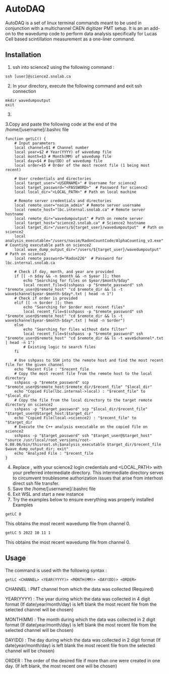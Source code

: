 # AutoDAQ
AutoDAQ is a set of linux terminal commands meant to be used in conjunction with a multichannel CAEN digitizer PMT setup. It is an an add-on to the wavedump code to perform data analysis specifically for Lucas Cell based scintillation measurement as a one-liner command. 


## Installation 

1. ssh into science2 using the following command :
```
ssh [user]@science2.snolab.ca
```
2. In your directory, execute the following command and exit ssh connection
```
mkdir wavedumpoutput
exit
```
3. 
3.Copy and paste the following code at the end of the /home/[username]/.bashrc file

```
function getLC() {
    # Input parameters
    local channel=$1 # Channel number
    local year=$2 # Year(YYYY) of wavedump file
    local month=$3 # Month(MM) of wavedump file
    local day=$4 # Day(DD) of wavedump file
    local order=$5 # Order of the most recent file (1 being most recent)

    # User credentials and directories
    local target_user="<USERNAME>" # Username for science2
    local target_password="<PASSWORD>"  # Password for science2
    local local_dir="<LOCAL_PATH>" # Path on local machine

    # Remote server credentials and directories
    local remote_user="nasim_admin" # Remote server username
    local remote_host="lbc.internal.snolab.ca" # Remote server hostname
    local remote_dir="wavedumpoutput" # Path on remote server
    local target_host="science2.snolab.ca" # Science2 hostname
    local target_dir="/users/${target_user}/wavedumpoutput"  # Path on science2
    local analysis_executable="/users/nasim/RadonCountCode/AlphaCounting_v3.exe"  # Counting executable path on science2
    local wave_dump_output_dir="/users/${target_user}/wavedumpoutput"  # Path on science2
    local remote_password="Radon226"  # Password for lbc.internal.snolab.ca
    
    # Check if day, month, and year are provided
    if [[ -n $day && -n $month && -n $year ]]; then
        echo "Searching for files on $year/$month/$day"
        local recent_file=$(sshpass -p "$remote_password" ssh "$remote_user@$remote_host" "cd $remote_dir && ls -t wave$channel$year-$month-$day*.txt | head -n 1")
    # Check if order is provided
    elif [[ -n $order ]]; then
        echo "Searching for $order most recent files"
        local recent_file=$(sshpass -p "$remote_password" ssh "$remote_user@$remote_host" "cd $remote_dir && ls -t wave$channel$year-$month-$day*.txt | head -n $order")
    else
        echo "Searching for files without date filter"
        local recent_file=$(sshpass -p "$remote_password" ssh "$remote_user@$remote_host" "cd $remote_dir && ls -t wave$channel*.txt | head -n 1")
        # Existing logic to search files
    fi

    # Use sshpass to SSH into the remote host and find the most recent file for the given channel
	echo "Recent File : "$recent_file
    # Copy the most recent file from the remote host to the local directory
    sshpass -p "$remote_password" scp "$remote_user@$remote_host:$remote_dir/$recent_file" "$local_dir"
	echo "Copied File(lbc.internal->local) : "$recent_file" to "$local_dir
    # Copy the file from the local directory to the target remote directory on science2
    sshpass -p "$target_password" scp "$local_dir/$recent_file" "$target_user@$target_host:$target_dir"
	echo "Copied File(local->science2) : "$recent_file" to "$target_dir 
    # Execute the C++ analysis executable on the copied file on science2
    sshpass -p "$target_password" ssh "$target_user@$target_host" "source /usr/local/root_versions/root-6.08.06/bin/thisroot.sh;$analysis_executable $target_dir/$recent_file $wave_dump_output_dir; exit"
	echo "Analyzed File : "$recent_file
}
```
4. Replace <USERNAME>, <PASSWORD> with your science2 login credentials and <LOCAL_PATH> with your preferred intermediate directory. This intermediate directory serves to circumvent troublesome authorization issues that arise from interhost direct ssh file transfer.
5. Save the /home/[username]/.bashrc file
6. Exit WSL and start a new instance
8. Try the examples below to ensure everything was properly installed
Examples
```
getLC 0
```
This obtains the most recent wavedump file from channel 0.

```
getLC 5 2022 10 11 1
```
This obtains the most recent wavedump file from channel 0.

## Usage

The command is used with the following syntax : 
```
getLC <CHANNEL> <YEAR(YYYY)> <MONTH(MM)> <DAY(DD)> <ORDER>
```
CHANNEL : PMT channel from which the data was collected (Required)

YEAR(YYYY) : The year during which the data was collected in 4 digit format (If date(year/month/day) is left blank the most recent file from the selected channel will be chosen)

MONTH(MM) : The month during which the data was collected in 2 digit format (If date(year/month/day) is left blank the most recent file from the selected channel will be chosen)

DAY(DD) : The day during which the data was collected in 2 digit format (If date(year/month/day) is left blank the most recent file from the selected channel will be chosen)

ORDER : The order of the desired file if more than one were created in one day. (If left blank, the most recent one will be chosen)
